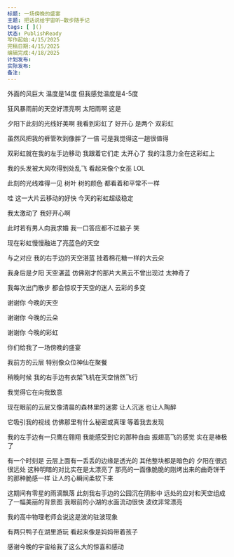 ```yaml
---
标题: 一场傍晚的盛宴
主题: 把话说给宇宙听—散步随手记
tags: [ ]()
状态: PublishReady
写作起始:4/15/2025
完稿日期:4/15/2025
编辑完成:4/18/2025
计划发布:
实际发布:
备注:
---
```


外面的风巨大
温度是14度
但我感觉温度是4-5度

狂风暴雨前的天空好漂亮啊
太阳雨啊 
这是

夕阳下此刻的光线好美啊
我看到彩虹了
好开心
是两个
双彩虹


虽然风把我的裤管吹到像胖了一倍
可是我觉得这一趟很值得

双彩虹就在我的左手边移动
我跟着它们走
太开心了
我的注意力全在这彩虹上

我的头发被大风吹得到处乱飞
看起来像个女巫 LOL

此刻的光线难得一见
树叶 树的颜色 都看着和平常不一样

哇
这一大片云移动的好快
今天的彩虹超级稳定

我太激动了
我好开心啊

此时若有男人向我求婚
我一口答应都不过脑子
笑

现在彩虹慢慢融进了亮蓝色的天空

与之对应
我的右手边的天空湛蓝
挂着棉花糖一样的大云朵

我身后是夕阳
天空湛蓝
仿佛刚才的那片大黑云不曾出现过
太神奇了

我每次出门散步
都会惊叹于天空的迷人
云彩的多变

谢谢你
今晚的天空

谢谢你
今晚的云朵

谢谢你
今晚的彩虹

你们给我了一场傍晚的盛宴

我前方的云层
特别像众位神仙在聚餐

稍晚时候
我的右手边有衣架飞机在天空悄然飞行

我觉得它在向我致意

现在眼前的云层又像清晨的森林里的迷雾
让人沉迷
也让人陶醉

它吸引我的视线
仿佛那里有什么秘密或真理
等着我去发现

我的左手边有一只鹰在翱翔
我能感受到它的那种自由
振翅高飞的感觉
实在是棒极了

有一个时刻是
云层上面有一丢丢的边缘是透光的
其他整块都是暗色的
夕阳在很远很远处
这种明暗的对比实在是太漂亮了
那亮的一面像脆脆的刚烤出来的曲奇饼干的那种脆感一样
让人的心瞬间柔软下来


这期间有零星的雨滴飘落
此刻我右手边的公园沉在阴影中
远处的应对和天空组成了一幅美丽的背景图
我眼前的小湖的水面流动很快
波纹非常漂亮

我的高中物理老师会说这是波的驻波现象

有两只鸭子在湖里游玩
看起来像是妈妈带着孩子

感谢今晚的宇宙给我了这么大的惊喜和感动


